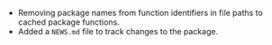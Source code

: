 
* Removing package names from function identifiers
in file paths to cached package functions.
* Added a `NEWS.md` file to track changes to the package.
